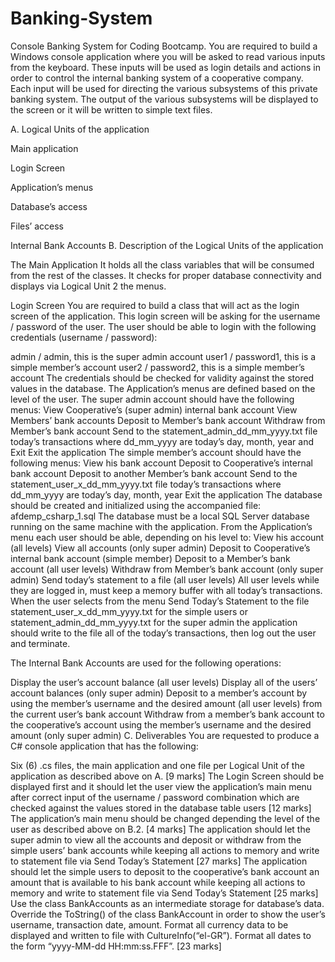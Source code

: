 # Banking-System
Console Banking System for Coding Bootcamp.
You are required to build a Windows console application where you will be asked to read various inputs from the keyboard. These inputs will be used as login details and actions in order to control the internal banking system of a cooperative company. Each input will be used for directing the various subsystems of this private banking system. The output of the various subsystems will be displayed to the screen or it will be written to simple text files.

A. Logical Units of the application

Main application

Login Screen

Application’s menus

Database’s access

Files’ access

Internal Bank Accounts B. Description of the Logical Units of the application

The Main Application It holds all the class variables that will be consumed from the rest of the classes. It checks for proper database connectivity and displays via Logical Unit 2 the menus.

Login Screen You are required to build a class that will act as the login screen of the application. This login screen will be asking for the username / password of the user. The user should be able to login with the following credentials (username / password):

admin / admin, this is the super admin account
user1 / password1, this is a simple member’s account
user2 / password2, this is a simple member’s account The credentials should be checked for validity against the stored values in the database.
The Application’s menus are defined based on the level of the user. The super admin account should have the following menus:
View Cooperative’s (super admin) internal bank account
View Members’ bank accounts
Deposit to Member’s bank account
Withdraw from Member’s bank account
Send to the statement_admin_dd_mm_yyyy.txt file today’s transactions where dd_mm_yyyy are today’s day, month, year and Exit
Exit the application The simple member’s account should have the following menus:
View his bank account
Deposit to Cooperative’s internal bank account
Deposit to another Member’s bank account
Send to the statement_user_x_dd_mm_yyyy.txt file today’s transactions where dd_mm_yyyy are today’s day, month, year
Exit the application
The database should be created and initialized using the accompanied file: afdemp_csharp_1.sql The database must be a local SQL Server database running on the same machine with the application. From the Application’s menu each user should be able, depending on his level to:
View his account (all levels)
View all accounts (only super admin)
Deposit to Cooperative’s internal bank account (simple member)
Deposit to a Member’s bank account (all user levels)
Withdraw from Member’s bank account (only super admin)
Send today’s statement to a file (all user levels)
All user levels while they are logged in, must keep a memory buffer with all today’s transactions. When the user selects from the menu Send Today’s Statement to the file statement_user_x_dd_mm_yyyy.txt for the simple users or statement_admin_dd_mm_yyyy.txt for the super admin the application should write to the file all of the today’s transactions, then log out the user and terminate.

The Internal Bank Accounts are used for the following operations:

Display the user’s account balance (all user levels)
Display all of the users’ account balances (only super admin)
Deposit to a member’s account by using the member’s username and the desired amount (all user levels) from the current user’s bank account
Withdraw from a member’s bank account to the cooperative’s account using the member’s username and the desired amount (only super admin)
C. Deliverables You are requested to produce a C# console application that has the following:

Six (6) .cs files, the main application and one file per Logical Unit of the application as described above on A. [9 marks]
The Login Screen should be displayed first and it should let the user view the application’s main menu after correct input of the username / password combination which are checked against the values stored in the database table users [12 marks]
The application’s main menu should be changed depending the level of the user as described above on B.2. [4 marks]
The application should let the super admin to view all the accounts and deposit or withdraw from the simple users’ bank accounts while keeping all actions to memory and write to statement file via Send Today’s Statement [27 marks]
The application should let the simple users to deposit to the cooperative’s bank account an amount that is available to his bank account while keeping all actions to memory and write to statement file via Send Today’s Statement [25 marks]
Use the class BankAccounts as an intermediate storage for database’s data. Override the ToString() of the class BankAccount in order to show the user’s username, transaction date, amount. Format all currency data to be displayed and written to file with CultureInfo(“el-GR”). Format all dates to the form “yyyy-MM-dd HH:mm:ss.FFF”. [23 marks]
